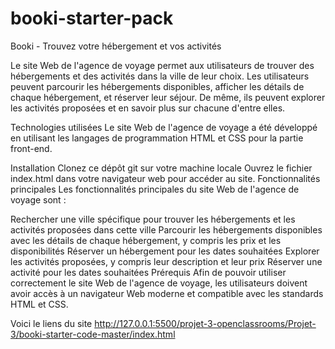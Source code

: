# booki-starter-pack

Booki - Trouvez votre hébergement et vos activités

Le site Web de l'agence de voyage permet aux utilisateurs de trouver des hébergements et des activités dans la ville de leur choix. Les utilisateurs peuvent parcourir les hébergements disponibles, afficher les détails de chaque hébergement, et réserver leur séjour. De même, ils peuvent explorer les activités proposées et en savoir plus sur chacune d'entre elles.

Technologies utilisées
Le site Web de l'agence de voyage a été développé en utilisant les langages de programmation HTML et CSS pour la partie front-end.

Installation
Clonez ce dépôt git sur votre machine locale
Ouvrez le fichier index.html dans votre navigateur web pour accéder au site.
Fonctionnalités principales
Les fonctionnalités principales du site Web de l'agence de voyage sont :

Rechercher une ville spécifique pour trouver les hébergements et les activités proposées dans cette ville
Parcourir les hébergements disponibles avec les détails de chaque hébergement, y compris les prix et les disponibilités
Réserver un hébergement pour les dates souhaitées
Explorer les activités proposées, y compris leur description et leur prix
Réserver une activité pour les dates souhaitées
Prérequis
Afin de pouvoir utiliser correctement le site Web de l'agence de voyage, les utilisateurs doivent avoir accès à un navigateur Web moderne et compatible avec les standards HTML et CSS.

Voici le liens du site http://127.0.0.1:5500/projet-3-openclassrooms/Projet-3/booki-starter-code-master/index.html
